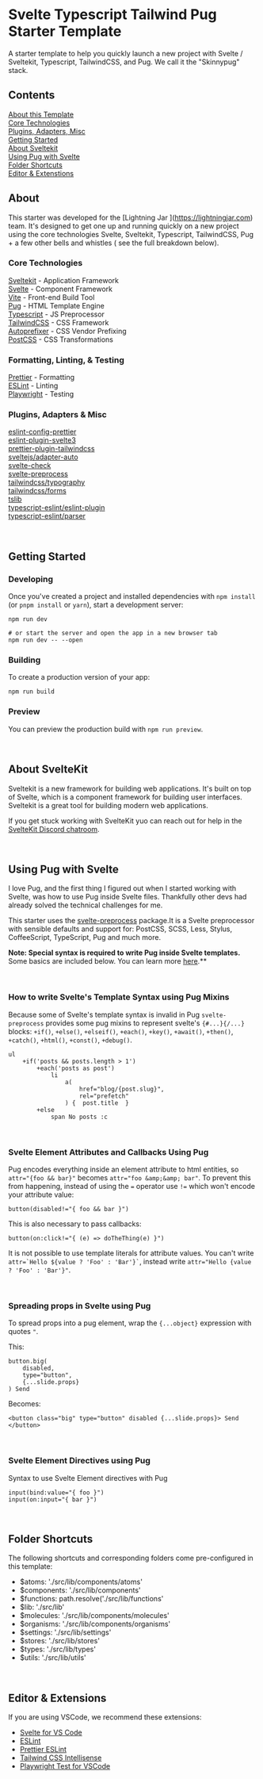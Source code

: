 # Svelte Typescript Tailwind Pug Starter Template

A starter template to help you quickly launch a new project with Svelte / Sveltekit, Typescript, TailwindCSS, and Pug. We call it the "Skinnypug" stack.
&nbsp;

## Contents

[About this Template](#about)<br />
[Core Technologies](#core-technologies)<br />
[Plugins, Adapters, Misc](#plugins-adapters--misc)<br />
[Getting Started](#getting-started)<br />
[About Sveltekit](#about-sveltekit)<br />
[Using Pug with Svelte](#using-pug-with-svelte)<br />
[Folder Shortcuts](#folder-shortcuts)<br />
[Editor & Extenstions](#editor--extensions)<br />

## About

This starter was developed for the [Lightning Jar \](https://lightningjar.com) team. It's designed to get one up and running quickly on a new project using the core technologies Svelte, Sveltekit, Typescript, TailwindCSS, Pug + a few other bells and whistles ( see the full breakdown below).

### Core Technologies

[Sveltekit](https://kit.svelte.dev/) - Application Framework<br />
[Svelte](https://svelte.dev/) - Component Framework<br />
[Vite](https://vitejs.dev/) - Front-end Build Tool<br />
[Pug](https://pugjs.org/api/getting-started.html) - HTML Template Engine <br />
[Typescript](https://www.typescriptlang.org/) - JS Preprocessor<br />
[TailwindCSS](https://tailwindcss.com/) - CSS Framework<br />
[Autoprefixer](https://github.com/postcss/autoprefixer) - CSS Vendor Prefixing<br />
[PostCSS](https://postcss.org/) - CSS Transformations<br />

### Formatting, Linting, & Testing

[Prettier](https://prettier.io/) - Formatting<br />
[ESLint](https://eslint.org/) - Linting<br />
[Playwright](https://playwright.dev/) - Testing<br />

### Plugins, Adapters & Misc

[eslint-config-prettier](https://github.com/prettier/eslint-config-prettier)<br/>
[eslint-plugin-svelte3](https://github.com/sveltejs/eslint-plugin-svelte3)<br/>
[prettier-plugin-tailwindcss](https://github.com/tailwindlabs/prettier-plugin-tailwindcss)<br/>
[sveltejs/adapter-auto](https://github.com/sveltejs/kit/tree/master/packages/adapter-auto)<br/>
[svelte-check](https://github.com/sveltejs/language-tools/tree/master/packages/svelte-check)<br/>
[svelte-preprocess](https://github.com/sveltejs/eslint-plugin-svelte3)<br/>
[tailwindcss/typography](https://github.com/tailwindlabs/tailwindcss-typography)<br/>
[tailwindcss/forms](https://github.com/tailwindlabs/tailwindcss-forms)<br/>
[tslib](https://github.com/Microsoft/tslib)<br/>
[typescript-eslint/eslint-plugin](https://github.com/typescript-eslint/typescript-eslint/tree/main/packages/eslint-plugin)<br/>
[typescript-eslint/parser](https://github.com/typescript-eslint/typescript-eslint/tree/main/packages/parser)<br/>

&nbsp;

## Getting Started

### Developing

Once you've created a project and installed dependencies with `npm install` (or `pnpm install` or `yarn`), start a development server:

```console
npm run dev

# or start the server and open the app in a new browser tab
npm run dev -- --open
```

### Building

To create a production version of your app:

```console
npm run build
```

### Preview

You can preview the production build with `npm run preview`.

&nbsp;

## About SvelteKit

Sveltekit is a new framework for building web applications. It's built on top of Svelte, which is a component framework for building user interfaces. Sveltekit is a great tool for building modern web applications.

If you get stuck working with SvelteKit yuo can reach out for help in the [SvelteKit Discord chatroom](https://svelte.dev/chat).

&nbsp;

## Using Pug with Svelte

I love Pug, and the first thing I figured out when I started working with Svelte, was how to use Pug inside Svelte files. Thankfully other devs had already solved the technical challenges for me.

This starter uses the [svelte-preprocess](https://github.com/sveltejs/svelte-preprocess) package.It is a Svelte preprocessor with sensible defaults and support for: PostCSS, SCSS, Less, Stylus, CoffeeScript, TypeScript, Pug and much more.

**Note: Special syntax is required to write Pug inside Svelte templates.** Some basics are included below. You can learn more [here](https://github.com/sveltejs/svelte-preprocess/blob/HEAD/docs/preprocessing.md#preprocessors).\*\*

&nbsp;

### How to write Svelte's Template Syntax using Pug Mixins

Because some of Svelte's template syntax is invalid in Pug `svelte-preprocess` provides some pug mixins to represent svelte's `{#...}{/...}` blocks: `+if()`, `+else()`, `+elseif()`, `+each()`, `+key()`, `+await()`, `+then()`, `+catch()`, `+html()`, `+const()`, `+debug()`.

```pug
ul
	+if('posts && posts.length > 1')
		+each('posts as post')
			li
				a(
					href="blog/{post.slug}",
					rel="prefetch"
				) {  post.title  }
		+else
			span No posts :c
```

&nbsp;

### Svelte Element Attributes and Callbacks Using Pug

Pug encodes everything inside an element attribute to html entities, so `attr="{foo && bar}"` becomes `attr="foo &amp;&amp; bar"`. To prevent this from happening, instead of using the `=` operator use `!=` which won't encode your attribute value:

```pug
button(disabled!="{ foo && bar }")
```

This is also necessary to pass callbacks:

```pug
button(on:click!="{ (e) => doTheThing(e) }")
```

It is not possible to use template literals for attribute values. You can't write `` attr=`Hello ${value ? 'Foo' : 'Bar'}` ``, instead write `attr="Hello {value ? 'Foo' : 'Bar'}"`.

&nbsp;

### Spreading props in Svelte using Pug

To spread props into a pug element, wrap the `{...object}` expression with quotes `"`.

This:

```pug
button.big(
	disabled,
	type="button",
	{...slide.props}
) Send
```

Becomes:

```svelte
<button class="big" type="button" disabled {...slide.props}> Send </button>
```

&nbsp;

### Svelte Element Directives using Pug

Syntax to use Svelte Element directives with Pug

```pug
input(bind:value="{ foo }")
input(on:input="{ bar }")
```

&nbsp;

## Folder Shortcuts

The following shortcuts and corresponding folders come pre-configured in this template:

- $atoms: './src/lib/components/atoms'
- $components: './src/lib/components'
- $functions: path.resolve('./src/lib/functions'
- $lib: './src/lib'
- $molecules: './src/lib/components/molecules'
- $organisms: './src/lib/components/organisms'
- $settings: './src/lib/settings'
- $stores: './src/lib/stores'
- $types: './src/lib/types'
- $utils: './src/lib/utils'

&nbsp;&nbsp;

## Editor & Extensions

If you are using VSCode, we recommend these extensions:

- [Svelte for VS Code](https://marketplace.visualstudio.com/items?itemName=svelte.svelte-vscode)
- [ESLint](https://marketplace.visualstudio.com/items?itemName=dbaeumer.vscode-eslint)
- [Prettier ESLint](https://marketplace.visualstudio.com/items?itemName=rvest.vs-code-prettier-eslint)
- [Tailwind CSS Intellisense](https://marketplace.visualstudio.com/items?itemName=bradlc.vscode-tailwindcss)
- [Playwright Test for VSCode](https://marketplace.visualstudio.com/items?itemName=ms-playwright.playwright)
